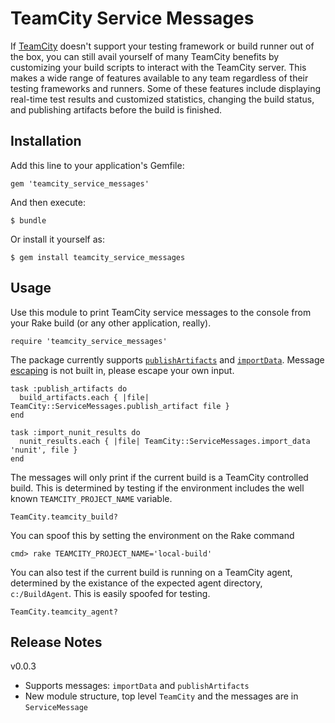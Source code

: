 # TeamCity Service Messages

If [TeamCity][1] doesn't support your testing framework or build runner out of the box, you can still avail yourself of many TeamCity benefits by customizing your build scripts to interact with the TeamCity server. This makes a wide range of features available to any team regardless of their testing frameworks and runners. Some of these features include displaying real-time test results and customized statistics, changing the build status, and publishing artifacts before the build is finished.

## Installation

Add this line to your application's Gemfile:

    gem 'teamcity_service_messages'

And then execute:

    $ bundle

Or install it yourself as:

    $ gem install teamcity_service_messages

## Usage
Use this module to print TeamCity service messages to the console from your Rake build (or any other application, really).

    require 'teamcity_service_messages'

The package currently supports [`publishArtifacts`][3] and [`importData`][4]. Message [escaping][2] is not built in, please escape your own input.
    
    task :publish_artifacts do
      build_artifacts.each { |file| TeamCity::ServiceMessages.publish_artifact file }
    end
    
    task :import_nunit_results do 
      nunit_results.each { |file| TeamCity::ServiceMessages.import_data 'nunit', file }
    end

The messages will only print if the current build is a TeamCity controlled build. This is determined by testing if the environment includes the well known `TEAMCITY_PROJECT_NAME` variable.

    TeamCity.teamcity_build?

You can spoof this by setting the environment on the Rake command

    cmd> rake TEAMCITY_PROJECT_NAME='local-build'
    
You can also test if the current build is running on a TeamCity agent, determined by the existance of the expected agent directory, `c:/BuildAgent`. This is easily spoofed for testing.

    TeamCity.teamcity_agent?

## Release Notes
v0.0.3
* Supports messages: `importData` and `publishArtifacts`
* New module structure, top level `TeamCity` and the messages are in `ServiceMessage`

 [1]: http://confluence.jetbrains.net/display/TCD7/Build+Script+Interaction+with+TeamCity
 [2]: http://confluence.jetbrains.net/display/TCD7/Build+Script+Interaction+with+TeamCity#BuildScriptInteractionwithTeamCity-ServiceMessages
 [3]: http://confluence.jetbrains.net/display/TCD7/Build+Script+Interaction+with+TeamCity#BuildScriptInteractionwithTeamCity-PublishingArtifactswhiletheBuildisStillinProgress
 [4]: http://confluence.jetbrains.net/display/TCD7/Build+Script+Interaction+with+TeamCity#BuildScriptInteractionwithTeamCity-ImportingXMLReports